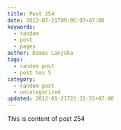 ```yaml
---
title: Post 254
date: 2013-07-21T09:05:07+07:00
keywords:
  - random
  - post
  - pages
author: Dimas Lanjaka
tags:
  - random post
  - post has 5
category:
  - random post
  - uncategorized
updated: 2012-01-21T22:31:55+07:00
---
```

This is content of post 254
